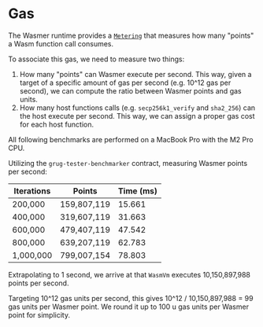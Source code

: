 # Gas

The Wasmer runtime provides a [`Metering`](https://docs.rs/wasmer-middlewares/latest/wasmer_middlewares/metering/struct.Metering.html) that measures how many "points" a Wasm function call consumes.

To associate this gas, we need to measure two things:

1. How many "points" can Wasmer execute per second. This way, given a target of a specific amount of gas per second (e.g. 10^12 gas per second), we can compute the ratio between Wasmer points and gas units.
2. How many host functions calls (e.g. `secp256k1_verify` and `sha2_256`) can the host execute per second. This way, we can assign a proper gas cost for each host function.

All following benchmarks are performed on a MacBook Pro with the M2 Pro CPU.

Utilizing the `grug-tester-benchmarker` contract, measuring Wasmer points per second:

| Iterations | Points      | Time (ms) |
| ---------- | ----------- | --------- |
| 200,000    | 159,807,119 | 15.661    |
| 400,000    | 319,607,119 | 31.663    |
| 600,000    | 479,407,119 | 47.542    |
| 800,000    | 639,207,119 | 62.783    |
| 1,000,000  | 799,007,154 | 78.803    |

Extrapolating to 1 second, we arrive at that `WasmVm` executes 10,150,897,988 points per second.

Targeting 10^12 gas units per second, this gives 10^12 / 10,150,897,988 = 99 gas units per Wasmer point. We round it up to 100 u
gas units per Wasmer point for simplicity.
